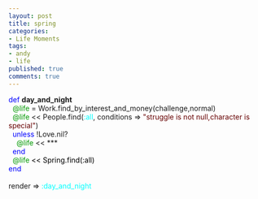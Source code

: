 ```yaml
---
layout: post
title: spring
categories:
- Life Moments
tags:
- andy
- life
published: true
comments: true
---
```

<p><p><font color="#0000ff">def</font> <strong>day_and_night</strong><br />  <font color="#009900">@life</font> = Work.find_by_interest_and_money(challenge,normal)<br />  <font color="#009900">@life</font> &lt;&lt; People.find(<font color="#00ffff">:all</font>, conditions =&gt; <font color="#660000">"struggle is not null,character is special"</font>)<br />  <font color="#0000ff">unless</font> !Love.nil?<br />    <font color="#009900">@life</font> &lt;&lt; ***<br />  <font color="#0000ff">end<br />  <font color="#009900">@life</font> </font><font color="#000000">&lt;&lt; Spring.find(:all)<br /></font><font color="#0000ff">end<br /></font><br />render =&gt; <font color="#00ffff">:day_and_night</font></p></p>
